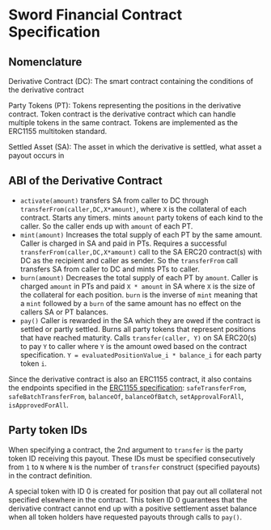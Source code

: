 # Sword Financial Contract Specification

## Nomenclature
Derivative Contract (DC):
The smart contract containing the conditions of the derivative contract

Party Tokens (PT):
Tokens representing the positions in the derivative contract. Token contract
is the derivative contract which can handle multiple tokens in the same
contract. Tokens are implemented as the ERC1155 multitoken standard.

Settled Asset (SA):
The asset in which the derivative is settled, what asset a payout occurs in

## ABI of the Derivative Contract
- `activate(amount)` transfers SA from caller to DC through `transferFrom(caller,DC,X*amount)`, where `X` is the collateral
  of each contract. Starts any timers. mints `amount` party tokens of each kind to the caller. So the caller ends up with
  `amount` of each PT.
- `mint(amount)` Increases the total supply of each PT by the same amount. Caller is charged in SA and paid in PTs.
  Requires a successful `transferFrom(caller,DC,X*amount)` call to the SA ERC20 contract(s) with DC as the recipient
  and caller as sender. So the `transferFrom` call transfers SA from caller to DC and mints PTs to caller.
- `burn(amount)` Decreases the total supply of each PT by `amount`. Caller is charged `amount` in PTs and
  paid `X * amount` in SA where `X` is the size of the collateral for each position. `burn` is the inverse of `mint`
  meaning that a `mint` followed by a `burn` of the same amount has no effect on the callers SA or PT balances.
- `pay()` Caller is rewarded in the SA which they are owed if the contract is settled or partly settled.
  Burns all party tokens that represent positions that have reached maturity. Calls `transfer(caller, Y)` on SA ERC20(s)
  to pay `Y` to caller where `Y` is the amount owed based on the contract specification.
  `Y = evaluatedPositionValue_i * balance_i` for each party token `i`.

Since the derivative contract is also an ERC1155 contract, it also contains the endpoints specified in the
[ERC1155 specification](https://eips.ethereum.org/EIPS/eip-1155): `safeTransferFrom`, `safeBatchTransferFrom`, `balanceOf`,
`balanceOfBatch`, `setApprovalForAll`, `isApprovedForAll`.

## Party token IDs
When specifying a contract, the 2nd argument to `transfer` is the party token ID receiving this payout. These IDs must be
specified consecutively from `1` to `N` where `N` is the number of `transfer` construct (specified payouts) in the
contract definition.

A special token with ID 0 is created for position that pay out all collateral not specified elsewhere in the contract. This
token ID 0 guarantees that the derivative contract cannot end up with a positive settlement asset balance when all token
holders have requested payouts through calls to `pay()`.
